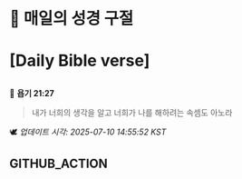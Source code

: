 # 🙏 매일의 성경 구절
# [Daily Bible verse]
##
<!-- START_BIBLE_VERSE -->
📖 **욥기 21:27**
> 내가 너희의 생각을 알고 너희가 나를 해하려는 속셈도 아노라

🕊️ _업데이트 시각: 2025-07-10 14:55:52 KST_
  <!-- END_BIBLE_VERSE -->
## GITHUB_ACTION
